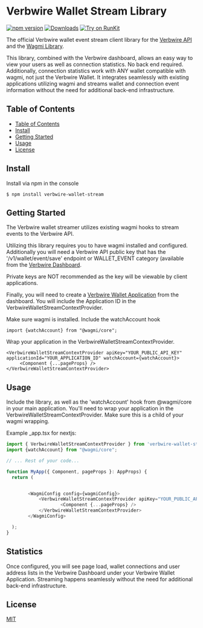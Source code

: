 # Verbwire Wallet Stream Library

[![npm version](https://badge.fury.io/js/verbwire-wallet-stream.svg)](https://badge.fury.io/js/verbwire-wallet-stream) [![Downloads](https://img.shields.io/npm/dm/verbwire-wallet-stream.svg)](https://www.npmjs.com/package/verbwire-wallet-stream) [![Try on RunKit](https://badge.runkitcdn.com/verbwire-wallet-stream.svg)](https://runkit.com/npm/verbwire-wallet-stream)

The official Verbwire wallet event stream client library for the [Verbwire API][1] and the [Wagmi Library][12].

This library, combined with the Verbwire dashboard, allows an easy way to view your users as well as connection statistics. No back end required. Additionally, connection statistics work with ANY wallet compatible with wagmi, not just the Verbwire Wallet. It integrates seamlessly with existing applications utilizing wagmi and streams wallet and connection event information without the need for additional back-end infrastructure.

## Table of Contents

- [Table of Contents](#table-of-contents)
- [Install](#install)
- [Getting Started](#getting-started)
- [Usage](#usage)
- [License](#license)

## Install

Install via npm in the console

```console
$ npm install verbwire-wallet-stream
```

## Getting Started

The Verbwire wallet streamer utilizes existing wagmi hooks to stream events to the Verbwire API.

Utilizing this library requires you to have wagmi installed and configured. Additionally you will need a Verbwire API public key that has the '/v1/wallet/event/save' endpoint or WALLET_EVENT category (available from the [Verbwire Dashboard][3].

Private keys are NOT recommended as the key will be viewable by client applications.

Finally, you will need to create a [Verbwire Wallet Application][13] from the dashboard. You will include the Application ID in the VerbwireWalletStreamContextProvider.


Make sure wagmi is installed. Include the watchAccount hook

```
import {watchAccount} from "@wagmi/core";
```

Wrap your application in the VerbwireWalletStreamContextProvider.

```
<VerbwireWalletStreamContextProvider apiKey="YOUR_PUBLIC_API_KEY" applicationId="YOUR_APPLICATION_ID" watchAccount={watchAccount}>
     <Component {...pageProps} />
</VerbwireWalletStreamContextProvider>

```

## Usage

Include the library, as well as the 'watchAccount' hook from @wagmi/core in your main application. You'll need to wrap your application in the VerbwireWalletStreamContextProvider. Make sure this is a child of your wagmi wrapping.

Example _app.tsx for nextjs:

```js
import { VerbwireWalletStreamContextProvider } from 'verbwire-wallet-stream'
import {watchAccount} from "@wagmi/core";

// ... Rest of your code...

function MyApp({ Component, pageProps }: AppProps) {
  return (


        <WagmiConfig config={wagmiConfig}>
            <VerbwireWalletStreamContextProvider apiKey="YOUR_PUBLIC_API_KEY" applicationId="YOUR_APPLICATION_ID" watchAccount={watchAccount}>
                    <Component {...pageProps} />
            </VerbwireWalletStreamContextProvider>
        </WagmiConfig>

  );
}
```

## Statistics

Once configured, you will see page load, wallet connections and user address lists in the Verbwire Dashboard under your Verbwire Wallet Application. Streaming happens seamlessly without the need for additional back-end infrastructure.

## License

[MIT][9]

[1]: https://verbwire.com
[2]: https://docs.verbwire.com/
[3]: https://www.verbwire.com/dashboard/apikeys
[5]: https://docs.verbwire.com/docs/verbwire-quickstart-guide
[6]: https://docs.verbwire.com/reference/getting-started-with-your-api
[7]: https://github.com/verbwire
[8]: https://www.verbwire.com/community
[9]: https://github.com/verbwire/verbwire-js/blob/master/LICENSE
[10]: mailto:support@verbwire.com
[11]: https://docs.verbwire.com/recipes
[12]: https://wagmi.sh/
[13]: https://www.verbwire.com/dashboard/walletApplications/list

